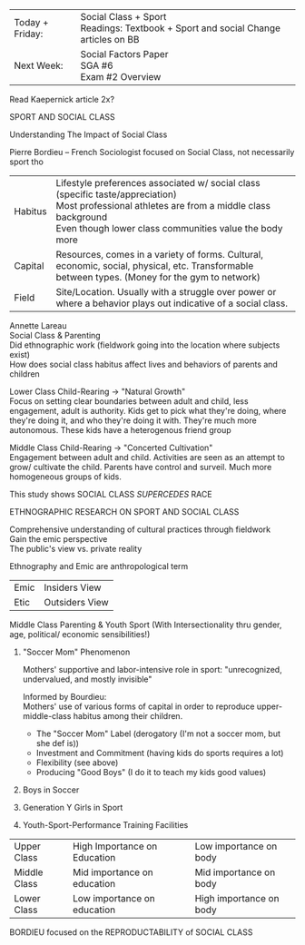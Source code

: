 |   |   |
|---|---|
|Today + Friday:|Social Class + Sport  <br>Readings: Textbook + Sport and social Change articles on BB|
|Next Week:|Social Factors Paper  <br>SGA #6  <br>Exam #2 Overview|
 
Read Kaepernick article 2x?
 
SPORT AND SOCIAL CLASS
 
Understanding The Impact of Social Class
 
Pierre Bordieu – French Sociologist focused on Social Class, not necessarily sport tho

|   |   |
|---|---|
|Habitus|Lifestyle preferences associated w/ social class (specific taste/appreciation)  <br>Most professional athletes are from a middle class background  <br>Even though lower class communities value the body more|
|Capital|Resources, comes in a variety of forms. Cultural, economic, social, physical, etc. Transformable between types. (Money for the gym to network)|
|Field|Site/Location. Usually with a struggle over power or where a behavior plays out indicative of a social class.|
 
Annette Lareau  
Social Class & Parenting  
Did ethnographic work (fieldwork going into the location where subjects exist)  
How does social class habitus affect lives and behaviors of parents and children
 
Lower Class Child-Rearing -> "Natural Growth"  
Focus on setting clear boundaries between adult and child, less engagement, adult is authority. Kids get to pick what they're doing, where they're doing it, and who they're doing it with. They're much more autonomous. These kids have a heterogenous friend group
 
Middle Class Child-Rearing -> "Concerted Cultivation"  
Engagement between adult and child. Activities are seen as an attempt to grow/ cultivate the child. Parents have control and surveil. Much more homogeneous groups of kids.
 
This study shows SOCIAL CLASS _SUPERCEDES_ RACE
 
ETHNOGRAPHIC RESEARCH ON SPORT AND SOCIAL CLASS
 
Comprehensive understanding of cultural practices through fieldwork  
Gain the emic perspective  
The public's view vs. private reality
 
Ethnography and Emic are anthropological term

|   |   |
|---|---|
|Emic|Insiders View|
|Etic|Outsiders View|
 
Middle Class Parenting & Youth Sport (With Intersectionality thru gender, age, political/ economic sensibilities!)

1. "Soccer Mom" Phenomenon
    
    Mothers' supportive and labor-intensive role in sport: "unrecognized, undervalued, and mostly invisible"
    
      
    
    Informed by Bourdieu:  
    Mothers' use of various forms of capital in order to reproduce upper-middle-class habitus among their children.
    
    - The "Soccer Mom" Label (derogatory (I'm not a soccer mom, but she def is))
    - Investment and Commitment (having kids do sports requires a lot)
    - Flexibility (see above)
    - Producing "Good Boys" (I do it to teach my kids good values)
2. Boys in Soccer
3. Generation Y Girls in Sport
4. Youth-Sport-Performance Training Facilities
   

|   |   |   |
|---|---|---|
|Upper Class|High Importance on Education|Low importance on body|
|Middle Class|Mid importance on education|Mid importance on body|
|Lower Class|Low importance on education|High importance on body|

BORDIEU focused on the REPRODUCTABILITY of SOCIAL CLASS